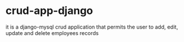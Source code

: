 # crud-app-django
it is a django-mysql crud application that permits the user to add, edit, update and delete employees records 
